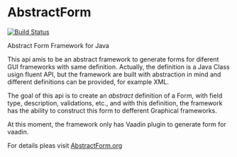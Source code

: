 AbstractForm
============
[![Build Status](https://travis-ci.org/frincon/abstractform.png?branch=master)](https://travis-ci.org/frincon/abstractform)

Abstract Form Framework for Java

This api amis to be an abstract framework to generate forms for diferent GUI frameworks with same definition. Actually, the definition is a Java Class usign fluent API, but the framework are built with abstraction in mind and different definitions can be provided, for example XML.

The goal of this api is to create an *abstract* definition of a Form, with field type, description, validations, etc., and with this definition, the framework has the ability to construct this form to defferent Graphical frameworks.

At this moment, the framework only has Vaadin plugin to generate form for vaadin.

For details pleas visit [AbstractForm.org](http://abstractform.org)
